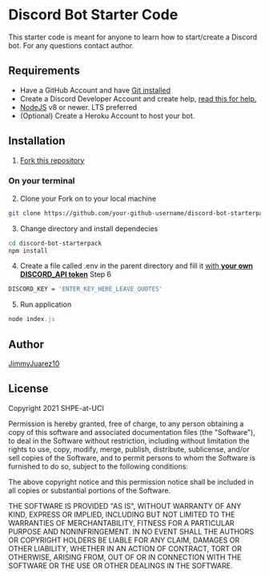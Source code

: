 # Discord Bot Starter Code
This starter code is meant for anyone to learn how to start/create a Discord bot. For any questions contact author.
## Requirements
* Have a GitHub Account and have [Git installed](https://git-scm.com/downloads)
* Create a Discord Developer Account and create help, [read this for help.](https://github.com/SHPE-at-UCI/discord-bot-starterpack/blob/main/DiscordAPI.md)
* [NodeJS](https://nodejs.org/en/) v8 or newer. LTS preferred
* (Optional) Create a Heroku Account to host your bot.

## Installation
1. [Fork this repository](https://github.com/SHPE-at-UCI/discord-bot-starterpack/fork)

### On your terminal
2. Clone your Fork on to your local machine
``` bash
git clone https://github.com/your-github-username/discord-bot-starterpack.git
```
3. Change directory and install dependecies
``` bash
cd discord-bot-starterpack
npm install
```
4. Create a file called .env in the parent directory and fill it [with **your own DISCORD_API token**](https://github.com/SHPE-at-UCI/discord-bot-starterpack/edit/main/DiscordAPI.md) Step 6 
``` bash
DISCORD_KEY = 'ENTER_KEY_HERE_LEAVE_QUOTES'
```
5. Run application
``` javascript
node index.js
```
## Author
[JimmyJuarez10](https://github.com/JimmyJuarez10)

## License
Copyright 2021 SHPE-at-UCI

Permission is hereby granted, free of charge, to any person obtaining a copy of this software and associated documentation files (the "Software"), to deal in the Software without restriction, including without limitation the rights to use, copy, modify, merge, publish, distribute, sublicense, and/or sell copies of the Software, and to permit persons to whom the Software is furnished to do so, subject to the following conditions:

The above copyright notice and this permission notice shall be included in all copies or substantial portions of the Software.

THE SOFTWARE IS PROVIDED "AS IS", WITHOUT WARRANTY OF ANY KIND, EXPRESS OR IMPLIED, INCLUDING BUT NOT LIMITED TO THE WARRANTIES OF MERCHANTABILITY, FITNESS FOR A PARTICULAR PURPOSE AND NONINFRINGEMENT. IN NO EVENT SHALL THE AUTHORS OR COPYRIGHT HOLDERS BE LIABLE FOR ANY CLAIM, DAMAGES OR OTHER LIABILITY, WHETHER IN AN ACTION OF CONTRACT, TORT OR OTHERWISE, ARISING FROM, OUT OF OR IN CONNECTION WITH THE SOFTWARE OR THE USE OR OTHER DEALINGS IN THE SOFTWARE.
